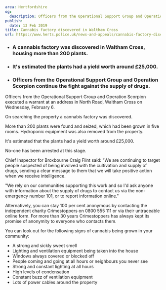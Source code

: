 ```yaml
area: Hertfordshire
og:
  description: Officers from the Operational Support Group and Operation Scorpion executed a warrant at an address in North Road, Waltham Cross on Wednesday, February 6.
publish:
  date: 13 Feb 2019
title: Cannabis factory discovered in Waltham Cross
url: https://www.herts.police.uk/news-and-appeals/cannabis-factory-discovered-in-walthamcross-2542k
```

* ### A cannabis factory was discovered in Waltham Cross, housing more than 200 plants.

 * ### It's estimated the plants had a yield worth around £25,000.

 * ### Officers from the Operational Support Group and Operation Scorpion continue the fight against the supply of drugs.

Officers from the Operational Support Group and Operation Scorpion executed a warrant at an address in North Road, Waltham Cross on Wednesday, February 6.

On searching the property a cannabis factory was discovered.

More than 200 plants were found and seized, which had been grown in five rooms. Hydroponic equipment was also removed from the property.

It's estimated that the plants had a yield worth around £25,000.

No-one has been arrested at this stage.

Chief Inspector for Broxbourne Craig Flint said: "We are continuing to target people suspected of being involved with the cultivation and supply of drugs, sending a clear message to them that we will take positive action when we receive intelligence.

"We rely on our communities supporting this work and so I'd ask anyone with information about the supply of drugs to contact us via the non-emergency number 101, or to report information online."

Alternatively, you can stay 100 per cent anonymous by contacting the independent charity Crimestoppers on 0800 555 111 or via their untraceable online form. For more than 30 years Crimestoppers has always kept its promise of anonymity to everyone who contacts them.

You can look out for the following signs of cannabis being grown in your community:

 * A strong and sickly sweet smell
 * Lighting and ventilation equipment being taken into the house
 * Windows always covered or blocked off
 * People coming and going at all hours or neighbours you never see
 * Strong and constant lighting at all hours
 * High levels of condensation
 * Constant buzz of ventilation equipment
 * Lots of power cables around the property
